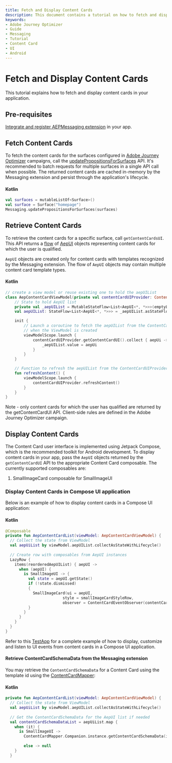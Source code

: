 ```yaml
---
title: Fetch and Display Content Cards
description: This document contains a tutorial on how to fetch and display content cards.
keywords:
- Adobe Journey Optimizer
- Guide
- Messaging
- Tutorial
- Content Card
- UI
- Android
---
```


# Fetch and Display Content Cards

This tutorial explains how to fetch and display content cards in your application.

## Pre-requisites

[Integrate and register AEPMessaging extension](https://developer.adobe.com/client-sdks/edge/adobe-journey-optimizer/#implement-extension-in-mobile-app) in your app.

## Fetch Content Cards

To fetch the content cards for the surfaces configured in [Adobe Journey Optimizer](https://business.adobe.com/products/journey-optimizer/adobe-journey-optimizer.html) campaigns, call the [updatePropositionsForSurfaces](https://developer.adobe.com/client-sdks/edge/adobe-journey-optimizer/code-based/api-reference/#updatepropositionsforsurfaces) API. It's recommended to batch requests for multiple surfaces in a single API call when possible. The returned content cards are cached in-memory by the Messaging extension and persist through the application's lifecycle.

<CodeBlock slots="heading, code" repeat="1" languages="Kotlin" />

#### Kotlin

```kotlin
val surfaces = mutableListOf<Surface>()
val surface = Surface("homepage")
Messaging.updatePropositionsForSurfaces(surfaces)
```

## Retrieve Content Cards

To retrieve the content cards for a specific surface, call `getContentCardsUI`. This API returns a [flow](https://developer.android.com/kotlin/flow) of [AepUI](../public-classes/aepui.md) objects representing content cards for which the user is qualified.

`AepUI` objects are created only for content cards with templates recognized by the Messaging extension. The flow of `AepUI` objects may contain multiple content card template types.

<CodeBlock slots="heading, code" repeat="1" languages="Kotlin" />

#### Kotlin

```kotlin
// create a view model or reuse existing one to hold the aepUIList
class AepContentCardViewModel(private val contentCardUIProvider: ContentCardUIProvider) : ViewModel() {
    // State to hold AepUI list
    private val _aepUIList = MutableStateFlow<List<AepUI<*, *>>>(emptyList())
    val aepUIList: StateFlow<List<AepUI<*, *>>> = _aepUIList.asStateFlow()

    init {
        // Launch a coroutine to fetch the aepUIList from the ContentCardUIProvider
        // when the ViewModel is created
        viewModelScope.launch {
            contentCardUIProvider.getContentCardUI().collect { aepUi ->
                _aepUIList.value = aepUi
            }
        }
    }

    // Function to refresh the aepUIList from the ContentCardUIProvider
    fun refreshContent() {
        viewModelScope.launch {
            contentCardUIProvider.refreshContent()
        }
    }
}
```

<InlineAlert variant="info" slots="text"/>

Note - only content cards for which the user has qualified are returned by the getContentCardUI API. Client-side rules are defined in the Adobe Journey Optimizer campaign.

## Display Content Cards

The Content Card user interface is implemented using Jetpack Compose, which is the recommended toolkit for Android development. To display content cards in your app, pass the `AepUI` objects returned by the `getContentCardUI` API to the appropriate Content Card composable. The currently supported composables are:
1. SmallImageCard composable for SmallImageUI

### Display Content Cards in Compose UI application

Below is an example of how to display content cards in a Compose UI application:

<CodeBlock slots="heading, code" repeat="1" languages="Kotlin" />

#### Kotlin

```kotlin
@Composable
private fun AepContentCardList(viewModel: AepContentCardViewModel) {
  // Collect the state from ViewModel
  val aepUiList by viewModel.aepUIList.collectAsStateWithLifecycle()
  
  // Create row with composables from AepUI instances
  LazyRow {
    items(reorderedAepUIList) { aepUI ->                   
      when (aepUI) {
        is SmallImageUI -> {
          val state = aepUI.getState()
          if (!state.dismissed) 
          {
            SmallImageCard(ui = aepUI, 
                         style = smallImageCardStyleRow,
                         observer = ContentCardEventObserver(contentCardCallback))
          }
        }
      }
    }
  }
}    
```

Refer to this [TestApp](https://github.com/adobe/aepsdk-messaging-android/tree/feature/content-cards/code/testapp) for a complete example of how to display, customize and listen to UI events from content cards in a Compose UI application.

#### Retrieve ContentCardSchemaData from the Messaging extension

You may retrieve the `ContentCardSchemaData` for a Content Card using the template id using the [ContentCardMapper](../public-classes/contentcardmapper.md):

<CodeBlock slots="heading, code" repeat="1" languages="Kotlin" />

#### Kotlin

```kotlin
private fun AepContentCardList(viewModel: AepContentCardViewModel) {
  // Collect the state from ViewModel
  val aepUiList by viewModel.aepUIList.collectAsStateWithLifecycle()
  
  // Get the ContentCardSchemaData for the AepUI list if needed
  val contentCardSchemaDataList = aepUiList.map {
    when (it) {
      is SmallImageUI ->
      	ContentCardMapper.Companion.instance.getContentCardSchemaData(it.getTemplate().id)
      
      	else -> null
    }
  }
```
